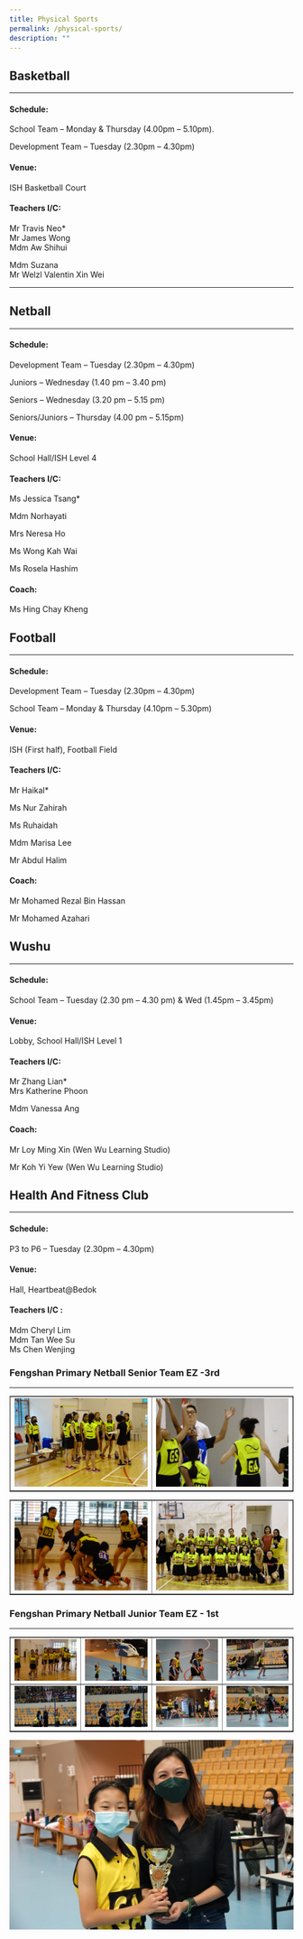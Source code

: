 ```yaml
---
title: Physical Sports
permalink: /physical-sports/
description: ""
---
```

## Basketball
--------------

#### Schedule:

School Team – Monday & Thursday (4.00pm – 5.10pm).

Development Team – Tuesday (2.30pm – 4.30pm)

#### Venue:

ISH Basketball Court

#### Teachers I/C:

Mr Travis Neo\*  
Mr James Wong  
Mdm Aw Shihui

Mdm Suzana  
Mr Welzl Valentin Xin Wei

* * *

## Netball
-----------

#### Schedule:

Development Team – Tuesday (2.30pm – 4.30pm)

Juniors – Wednesday (1.40 pm – 3.40 pm)

Seniors – Wednesday (3.20 pm – 5.15 pm)

Seniors/Juniors – Thursday (4.00 pm – 5.15pm)

#### Venue:

School Hall/ISH Level 4

#### Teachers I/C:

Ms Jessica Tsang\*

Mdm Norhayati

Mrs Neresa Ho

Ms Wong Kah Wai

Ms Rosela Hashim

#### Coach:

Ms Hing Chay Kheng



## Football
--------

#### Schedule:

Development Team – Tuesday (2.30pm – 4.30pm)

School Team – Monday & Thursday (4.10pm – 5.30pm) 

#### Venue:

ISH (First half), Football Field

#### Teachers I/C:

Mr Haikal\*

Ms Nur Zahirah

Ms Ruhaidah

Mdm Marisa Lee

Mr Abdul Halim

#### Coach:

Mr Mohamed Rezal Bin Hassan

Mr Mohamed Azahari



## Wushu
-----

#### Schedule:

School Team – Tuesday (2.30 pm – 4.30 pm) & Wed (1.45pm – 3.45pm)

#### Venue:

Lobby, School Hall/ISH Level 1

#### Teachers I/C:

Mr Zhang Lian\*  
Mrs Katherine Phoon

Mdm Vanessa Ang

#### Coach:

Mr Loy Ming Xin (Wen Wu Learning Studio)

Mr Koh Yi Yew (Wen Wu Learning Studio)



## Health And Fitness Club
-----------------------

#### Schedule:

P3 to P6 – Tuesday (2.30pm – 4.30pm)

#### Venue:

Hall, Heartbeat@Bedok

#### Teachers I/C :

Mdm Cheryl Lim
<br>Mdm Tan Wee Su  
Ms Chen Wenjing

### Fengshan Primary Netball Senior Team EZ -3rd
<hr>
<table style="border-collapse: collapse; width: 100%;" border="1">
<tbody>
<tr>
<td style="width: 50%;"><img src="/images/ps1.jpg"></td>
<td style="width: 50%;"><img src="/images/ps2.jpg"></td>
</tr>
</tbody>
</table>
<table style="border-collapse: collapse; width: 100%;" border="1">
<tbody>
<tr>
<td style="width: 50%;"><img src="/images/ps4.jpg"></td>
<td style="width: 50%;"><img src="/images/ps5.jpg"></td>
</tr>
</tbody>
</table>

### Fengshan Primary Netball Junior Team EZ - 1st

<hr>
<table style="border-collapse: collapse; width: 100%;" border="1">
<tbody>
<tr>
<td style="width: 25%;"><img src="/images/ps6.jpg"></td>
<td style="width: 25%;"><img src="/images/ps7.jpg"></td>
<td style="width: 25%;"><img src="/images/ps8.jpg"></td>
<td style="width: 25%;"><img src="/images/ps9.jpg"></td>
</tr>
<tr>
<td style="width: 25%;"><img src="/images/ps10.jpg"></td>
<td style="width: 25%;"><img src="/images/ps11.jpg"></td>
<td style="width: 25%;"><img src="/images/ps12.jpg"></td>
<td style="width: 25%;"><img src="/images/ps13.jpg"></td>
</tr>
</tbody>
</table>
<img src="/images/ps14.jpg">

